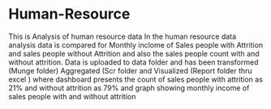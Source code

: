# Human-Resource
This is Analysis of human resource data
In the human resource data analysis data is compared for Monthly inclome of Sales people with Attrition and sales people without Attrition and also the sales people count with and without attrition. Data is uploaded to data folder and has been transformed (Munge folder) Aggregated (Scr folder and Visualized (Report folder thru excel ) where dashboard presents the count of sales people with attrition as 21% and without attrition as 79% and graph showing monthly income of sales people with and without attrition
